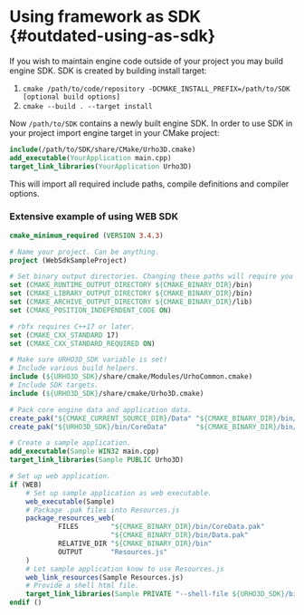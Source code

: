 Using framework as SDK {#outdated-using-as-sdk}
======================

If you wish to maintain engine code outside of your project you may build engine SDK. SDK is created by building install target:

1. `cmake /path/to/code/repository -DCMAKE_INSTALL_PREFIX=/path/to/SDK [optional build options]`
2. `cmake --build . --target install`

Now `/path/to/SDK` contains a newly built engine SDK. In order to use SDK in your project import engine target in your CMake project:

```cmake
include(/path/to/SDK/share/CMake/Urho3D.cmake)
add_executable(YourApplication main.cpp)
target_link_libraries(YourApplication Urho3D)
```

This will import all required include paths, compile definitions and compiler options.

### Extensive example of using WEB SDK

```cmake
cmake_minimum_required (VERSION 3.4.3)

# Name your project. Can be anything.
project (WebSdkSampleProject)

# Set binary output directories. Changing these paths will require you adjusting your resource path configuration!
set (CMAKE_RUNTIME_OUTPUT_DIRECTORY ${CMAKE_BINARY_DIR}/bin)
set (CMAKE_LIBRARY_OUTPUT_DIRECTORY ${CMAKE_BINARY_DIR}/bin)
set (CMAKE_ARCHIVE_OUTPUT_DIRECTORY ${CMAKE_BINARY_DIR}/lib)
set (CMAKE_POSITION_INDEPENDENT_CODE ON)

# rbfx requires C++17 or later.
set (CMAKE_CXX_STANDARD 17)
set (CMAKE_CXX_STANDARD_REQUIRED ON)

# Make sure URHO3D_SDK variable is set!
# Include various build helpers.
include (${URHO3D_SDK}/share/cmake/Modules/UrhoCommon.cmake)
# Include SDK targets.
include (${URHO3D_SDK}/share/cmake/Urho3D.cmake)

# Pack core engine data and application data.
create_pak("${CMAKE_CURRENT_SOURCE_DIR}/Data" "${CMAKE_BINARY_DIR}/bin/Data.pak")
create_pak("${URHO3D_SDK}/bin/CoreData"       "${CMAKE_BINARY_DIR}/bin/CoreData.pak")

# Create a sample application.
add_executable(Sample WIN32 main.cpp)
target_link_libraries(Sample PUBLIC Urho3D)

# Set up web application.
if (WEB)
    # Set up sample application as web executable.
    web_executable(Sample)
    # Package .pak files into Resources.js
    package_resources_web(
            FILES        "${CMAKE_BINARY_DIR}/bin/CoreData.pak"
                         "${CMAKE_BINARY_DIR}/bin/Data.pak"
            RELATIVE_DIR "${CMAKE_BINARY_DIR}/bin"
            OUTPUT       "Resources.js"
    )
    # Let sample application know to use Resources.js
    web_link_resources(Sample Resources.js)
    # Provide a shell html file.
    target_link_libraries(Sample PRIVATE "--shell-file ${URHO3D_SDK}/bin/shell.html")
endif ()
```